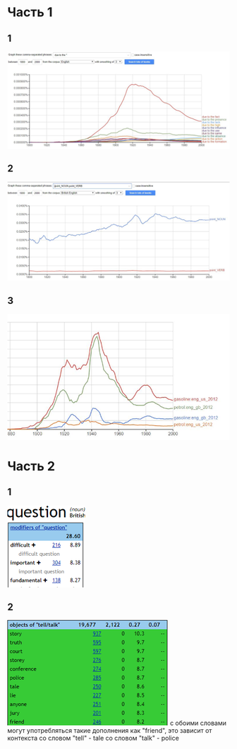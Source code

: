 # Часть 1
## 1
![](https://github.com/lizzzatarasova/hw6/blob/master/%D0%A1%D0%BD%D0%B8%D0%BC%D0%BE%D0%BA.JPG?raw=true)

## 2
![](https://github.com/lizzzatarasova/hw6/blob/master/%D0%A1%D0%BD%D0%B8%D0%BC%D0%BE%D0%BA1.JPG?raw=true)

## 3
![](https://github.com/lizzzatarasova/hw6/blob/master/%D0%A1%D0%BD%D0%B8%D0%BC%D0%BE%D0%BA2.JPG?raw=true)

# Часть 2
## 1
![](https://github.com/lizzzatarasova/hw6/blob/master/%D0%BF%D0%B5%D0%BA%D1%83%D0%B2%D0%B2%D1%82%D0%BE%D1%80.PNG?raw=true)

## 2
![](https://github.com/lizzzatarasova/hw6/blob/master/34567.PNG?raw=true)
с обоими словами могут употребляться такие дополнения как "friend", это зависит от контекста
со словом "tell" - tale
со словом "talk" - police

